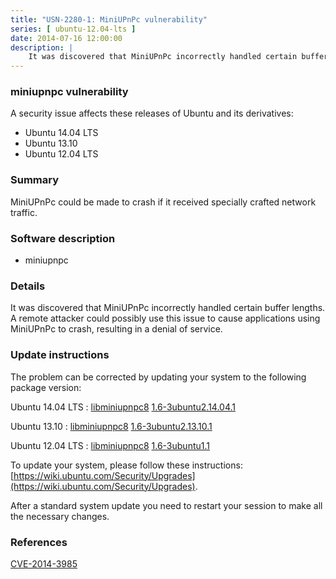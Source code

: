 ```yaml
---
title: "USN-2280-1: MiniUPnPc vulnerability"
series: [ ubuntu-12.04-lts ]
date: 2014-07-16 12:00:00
description: |
    It was discovered that MiniUPnPc incorrectly handled certain buffer lengths. A remote attacker could possibly use this issue to cause applications using MiniUPnPc to crash, resulting in a denial of service. 
--- 
```

 
### miniupnpc vulnerability

A security issue affects these releases of Ubuntu and its derivatives:

* Ubuntu 14.04 LTS
* Ubuntu 13.10
* Ubuntu 12.04 LTS

### Summary

MiniUPnPc could be made to crash if it received specially crafted network traffic.

### Software description

* miniupnpc 

### Details

It was discovered that MiniUPnPc incorrectly handled certain buffer lengths. A remote attacker could possibly use this issue to cause applications using MiniUPnPc to crash, resulting in a denial of service. 

### Update instructions

The problem can be corrected by updating your system to the following package version:

Ubuntu 14.04 LTS
 : [libminiupnpc8](https://launchpad.net/ubuntu/+source/miniupnpc) <span> [1.6-3ubuntu2.14.04.1](https://launchpad.net/ubuntu/+source/miniupnpc/1.6-3ubuntu2.14.04.1) </span> 

Ubuntu 13.10
 : [libminiupnpc8](https://launchpad.net/ubuntu/+source/miniupnpc) <span> [1.6-3ubuntu2.13.10.1](https://launchpad.net/ubuntu/+source/miniupnpc/1.6-3ubuntu2.13.10.1) </span> 

Ubuntu 12.04 LTS
 : [libminiupnpc8](https://launchpad.net/ubuntu/+source/miniupnpc) <span> [1.6-3ubuntu1.1](https://launchpad.net/ubuntu/+source/miniupnpc/1.6-3ubuntu1.1) </span> 

To update your system, please follow these instructions: [https://wiki.ubuntu.com/Security/Upgrades](https://wiki.ubuntu.com/Security/Upgrades).

After a standard system update you need to restart your session to make all the necessary changes. 

### References

 [CVE-2014-3985](http://people.ubuntu.com/~ubuntu-security/cve/CVE-2014-3985)
 
